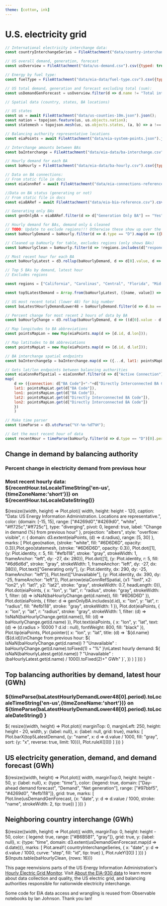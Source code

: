 ```yaml
---
theme: [cotton, ink]
---
```


# U.S. electricity grid

```js
// International electricity interchange data:
const countryInterchangeSeries = FileAttachment("data/country-interchange.csv").csv({typed: true});

// US overall demand, generation, forecast
const usOverview = FileAttachment("data/us-demand.csv").csv({typed: true});

// Energy by fuel type: 
const fuelType = FileAttachment("data/eia-data/fuel-type.csv").csv({typed: true});
```

```js
// US total demand, generation and forecast excluding total (sum):
const usDemandGenForecast = usOverview.filter(d => d.name != "Total interchange");
```

```js
// Spatial data (country, states, BA locations)

// US states
const us = await FileAttachment("data/us-counties-10m.json").json();
const nation = topojson.feature(us, us.objects.nation);
const statemesh = topojson.mesh(us, us.objects.states, (a, b) => a !== b);

// Balancing authority representative locations
const eiaPoints = await FileAttachment("data/eia-system-points.json").json().then(d => d[0].data);
```

```js
// Interchange amounts between BAs
const baInterchange = FileAttachment("data/eia-data/ba-interchange.csv").csv({typed: true});

// Hourly demand for each BA
const baHourly = FileAttachment("data/eia-data/ba-hourly.csv").csv({typed: true});

// Data on BA connections:
// From static file in docs
const eiaConnRef = await FileAttachment("data/eia-connections-reference.csv").csv({typed: true});

//Data on BA status (generating or not)
// From static file in docs
const eiaBARef = await FileAttachment("data/eia-bia-reference.csv").csv({typed: true});
```

```js 
// Generating only BAs
const genOnlyBA = eiaBARef.filter(d => d["Generation Only BA"] == "Yes").map(d => d["BA Code"]);
```

<!-- TODO update to exclude regions -->

```js
// Hourly demand for BAs, demand only & cleaned
// TODO: Update to exclude regions!!! Otherwise these show up over the BAs
const baHourlyDemand = baHourly.filter(d => d.type == "D").map(d => ({ba: d["respondent-name"], baAbb: d["respondent"], period: d.period, 'type-name': d["type-name"], value: d.value})); // Only use demand ("D");
```

```js
// Cleaned up baHourly for table, excludes regions (only shows BAs)
const baHourlyClean = baHourly.filter(d => !regions.includes(d["respondent-name"])).map(d => ({Date: timeParse(d.period).toLocaleString('en-us',{timeZoneName:'short'}), 'Balancing authority': d["respondent-name"], Abbreviation: d.respondent, Type: d['type-name'], 'Value (GWh)': d.value / 1000}))
```

```js
// Most recent hour for each BA
const baHourlyLatest = d3.rollup(baHourlyDemand, d => d[0].value, d => d["ba"]);
```

```js
// Top 5 BAs by demand, latest hour
// Excludes regions

const regions = ["California", "Carolinas", "Central", "Florida", "Mid-Atlantic", "Midwest", "New England", "New York", "Northwest", "Southeast", "Southwest", "Tennessee", "Texas", "United States Lower 48"];

const top5LatestDemand = Array.from(baHourlyLatest, ([name, value]) => ({ name, value })).filter(d => !regions.includes(d.name)).sort(((a, b) => b.value - a.value)).slice(0, 5);
```

```js
// US most recent total (lower 48) for big number
const baLatestHourlyDemandLower48 = baHourlyDemand.filter(d => d.ba == "United States Lower 48");
```

```js
// Percent change for most recent 2 hours of data by BA
const baHourlyChange = d3.rollup(baHourlyDemand, d => ((d[0].value - d[1].value) / d[1].value) * 100, d => d["ba"] );
```

```js
// Map longitudes to BA abbreviations
const pointsMapLon = new Map(eiaPoints.map(d => [d.id, d.lon]));

// Map latitudes to BA abbreviations
const pointsMapLat = new Map(eiaPoints.map(d => [d.id, d.lat]));

// BA interchange spatial endpoints
const baInterchangeSp = baInterchange.map(d => ({...d, lat1: pointsMapLat.get(d["fromba"]), lon1: pointsMapLon.get(d["fromba"]), lat2: pointsMapLat.get(d["toba"]), lon2: pointsMapLon.get(d["toba"])}));
```

```js
// Gets lat/lon endpoints between balancing authorities
const eiaConnRefSpatial = eiaConnRef.filter(d => d["Active Connection"] == "Yes").
map(
    d => ({connection: d["BA Code"]+"-"+d["Directly Interconnected BA Code"],
    lat1: pointsMapLat.get(d["BA Code"]), 
    lon1: pointsMapLon.get(d["BA Code"]), 
    lat2: pointsMapLat.get(d["Directly Interconnected BA Code"]), 
    lon2: pointsMapLon.get(d["Directly Interconnected BA Code"])
    })
    )
```

```js
// Make time parser
const timeParse = d3.utcParse("%Y-%m-%dT%H");
```

```js
// Get the most recent hour of data
const recentHour = timeParse(baHourly.filter(d => d.type == "D")[0].period);
```


<div class="grid grid-cols-4" style="grid-auto-rows: 180px;">
  <div class="card grid-colspan-2 grid-rowspan-3">
    <h2>Change in demand by balancing authority</h2>
    <h3>Percent change in electricity demand from previous hour</h3>
    <h3>Most recent hourly data: ${recentHour.toLocaleTimeString('en-us',{timeZoneName:'short'})} on ${recentHour.toLocaleDateString()}</h3>
    ${resize((width, height) => Plot.plot({
        width,
        height: height - 120,
        caption: "Data: US Energy Information Administration. Locations are representative.",
        color: {domain: [-15, 15], range: ["#4269d0","#4269d0", "white", "#ff725c","#ff725c"], type: "diverging", pivot: 0, legend: true, label: "Change in demand (%) from previous hour" },
        projection: "albers",
        style: "overflow: visible",
        r: { domain: d3.extent(eiaPoints, (d) => d.radius), range: [5, 30] },
        marks: [
            Plot.geo(nation, {stroke: "white", fill: "#6D6D6D", opacity: 0.3}),Plot.geo(statemesh, {stroke: "#6D6D6D", opacity: 0.3}),
            Plot.dot([1], {y: Plot.identity, r: 5, fill: "#efb118", stroke: "gray", strokeWidth: 1, frameAnchor: "left", dy: -27, dx: 280}),
            Plot.dot([1], {y: Plot.identity, r: 5, fill: "#6d6d6d", stroke: "gray", strokeWidth: 1, frameAnchor: "left", dy: -27, dx: 380}),
            Plot.text(["Generating only"], {y: Plot.identity, dx: 290, dy: -25, frameAnchor: "left"}),
            Plot.text(["Unavailable"], {y: Plot.identity, dx: 390, dy: -25, frameAnchor: "left"}),
            Plot.arrow(eiaConnRefSpatial, {x1: "lon1", x2: "lon2", y1: "lat1", y2: "lat2", stroke: "gray", strokeWidth: 0.7, headLength: 0}),
            Plot.dot(eiaPoints, { 
                x: "lon",
                y: "lat",
                r: "radius",
                stroke: "gray",
                strokeWidth: 1,
                filter: (d) => isNaN(baHourlyChange.get(d.name)),
                fill: "#6D6D6D"
            }),
            Plot.dot(eiaPoints, {
                filter: d => genOnlyBA.includes(d.id),
                x: "lon",
                y: "lat",
                r: "radius",
                fill: "#efb118",
                stroke: "gray",
                strokeWidth: 1
            }),
            Plot.dot(eiaPoints, {
                x: "lon",
                y: "lat",
                r: "radius",
                stroke: "gray",
                strokeWidth: 1,
                filter: (d) => !isNaN(baHourlyChange.get(d.name)),
                fill: (d) => baHourlyChange.get(d.name)
            }),
            Plot.text(eiaPoints, {
                x: "lon",
                y: "lat",
                text: (d) => (d.radius > 10000 ? d.id : null),
                fontWeight: 800,
                fill: "black"
            }),
            Plot.tip(eiaPoints,
      Plot.pointer({
        x: "lon",
        y: "lat",
        title: (d) =>
          `${d.name} (${d.id})\nChange from previous hour: ${
            isNaN(baHourlyChange.get(d.name))
              ? "Unavailable"
              : baHourlyChange.get(d.name).toFixed(1) + "%"
          }\nLatest hourly demand: ${
            isNaN(baHourlyLatest.get(d.name))
              ? "Unavailable"
              : (baHourlyLatest.get(d.name) / 1000).toFixed(2)+" GWh"
          }`,
      })
    )
  ]
}))
    }
  </div>
  <div class="card grid-colspan-2 grid-rowspan-1">
  <h2>Top balancing authorities by demand, latest hour (GWh)</h2>
  <h3>${timeParse(baLatestHourlyDemandLower48[0].period).toLocaleTimeString('en-us',{timeZoneName:'short'})} on ${timeParse(baLatestHourlyDemandLower48[0].period).toLocaleDateString() }</h3>
  ${
        resize((width, height) => Plot.plot({
            marginTop: 0,
            marginLeft: 250,
            height: height - 20,
            width,
            y: {label: null},
            x: {label: null, grid: true},
            marks: [
                Plot.barX(top5LatestDemand, {y: "name", x: d => d.value / 1000, fill: "gray", sort: {y: "x", reverse: true, limit: 10}}),
                Plot.ruleX([0])
            ]
        }))
    }
    </div>
  <div class="card grid-colspan-2 grid-rowspan-1">
<h2>US electricity generation, demand, and demand forecast (GWh)</h2>
   ${resize((width, height) => Plot.plot({
    width, 
    marginTop:0,
    height: height - 50,
    y: {label: null},
    x: {type: "time"},
    color: {legend: true, domain: ["Day-ahead demand forecast", "Demand", "Net generation"],
    range: ["#97bbf5", "#4269d0", "#efb118"]},
    grid: true,
    marks: [
        Plot.line(usDemandGenForecast, {x: "date", y: d => d.value / 1000, stroke: "name", strokeWidth: 2, tip: true})
        ]
}))
   }
  </div>
  <div class="card grid-colspan-2 grid-rowspan-1">
  <h2>Neighboring country interchange (GWh)</h2>
   ${resize((width, height) => Plot.plot({
    width,
    marginTop: 0,
    height: height - 50,
    color: { legend: true, range: ["#B6B5B1", "gray"]},
    grid: true,
    y: {label: null},
    x: {type: "time", domain: d3.extent(usDemandGenForecast.map(d => d.date))},
    marks: [
        Plot.areaY(
            countryInterchangeSeries,
            { x: "date", y: d => d.value / 1000, curve: "step", fill: "id", tip: true}
        ),
        Plot.ruleY([0])
    ]
}))
   }
</div>
</div>

<div class="card" style="padding: 0">
 ${Inputs.table(baHourlyClean, {rows: 16})}
</div>

<!-- Unused US total bign number
      <div class="card grid-colspan-1 grid-rowspan-1">
    <h2>Total US electricity demand</h2>
    <h3>${timeParse(baLatestHourlyDemandLower48[0].period).toLocaleTimeString('en-us',{timeZoneName:'short'})} on ${timeParse(baLatestHourlyDemandLower48[0].period).toLocaleDateString() }</h3>
    <span class="big">${d3.format(",")(baLatestHourlyDemandLower48[0].value)} MWh</span>
  </div>
<div class="card grid-colspan-1 grid-rowspan-1">
    <h2>Placeholder</h2>
  </div>
-->

This page reenvisions parts of the US Energy Information Administration's [Hourly Electric Grid Monitor]((https://www.eia.gov/electricity/gridmonitor/dashboard/electric_overview/US48/US48)). Visit [About the EIA-930 data](https://www.eia.gov/electricity/gridmonitor/about) to learn more about data collection and quality, the US electric grid, and balancing authorities responsible for nationwide electricity interchange. 

Some code for EIA data access and wrangling is reused from Observable notebooks  by Ian Johnson. Thank you Ian!